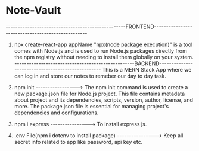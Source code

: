 # Note-Vault

--------------------------------------------------FRONTEND--------------------------------------------------

1. npx create-react-app appName
   "npx(node package execution)" is a tool comes with Node.js and is used to run Node.js packages directly from the npm registry without needing to install them globally on your system.
   --------------------------------------------------BACKEND--------------------------------------------------
   This is a MERN Stack App where we can log in and store our notes to remeber our day to day task.

1. npm init ----------------->
   The npm init command is used to create a new package.json file for Node.js project. This file contains metadata about project and its dependencies, scripts, version, author, license, and more. The package.json file is essential for managing project's dependencies and configurations.

1. npm i express ---------------->
   To install express js.

1. .env File(npm i dotenv to install package) ---------------->
   Keep all secret info related to app like password, api key etc.
